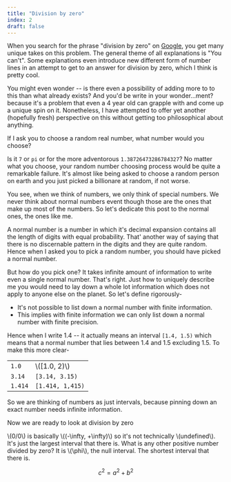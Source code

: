```yaml
---
title: "Division by zero"
index: 2
draft: false
---
```


When you search for the phrase "division by zero" on [Google](https://www.google.com), you get many unique takes on this problem. The general theme of all explanations is "You can't". Some explanations even introduce new different form of number lines in an attempt to get to an answer for division by zero, which I think is pretty cool.

You might even wonder -- is there even a possibility of adding more to to this than what already exists? And you'd be write in your wonder...ment? because it's a problem that even a 4 year old can grapple with and come up a unique spin on it. Nonetheless, I have attempted to offer yet another (hopefully fresh) perspective on this without getting too philosophical about anything.

<div class="question">
If I ask you to choose a random real number, what number would you choose?
</div>

Is it `7` or `pi` or for the more adventorous `1.38726473286784327`? No matter what you choose, your random number choosing process would be quite a remarkable failure. It's almost like being asked to choose a random person on earth and you just picked a billionare at random, if not worse.

You see, when we think of numbers, we only think of special numbers. We never think about normal numbers event though those are the ones that make up most of the numbers. So let's dedicate this post to the normal ones, the ones like me.

A normal number is a number in which it's decimal expansion contains all the length of digits with equal probability. That' another way of saying that there is no discernable pattern in the digits and they are quite random. Hence when I asked you to pick a random number, you should have picked a normal number.

But how do you pick one? It takes infinite amount of information to write even a single normal number. That's right. Just how to uniquely describe me you would need to lay down a whole lot information which does not apply to anyone else on the planet. So let's define rigorously-

- It's not possible to list down a normal number with finite information. 
- This implies with finite information we can only list down a normal number with finite precision.

Hence when I write 1.4 -- it actually means an interval `[1.4, 1.5)` which means that a normal number that lies between 1.4 and 1.5 excluding 1.5. To make this more clear-

<center>

|    |    |
|:---------------|:--------|
|`1.0`|  \\([1.0, 2)\\)|
|`3.14`|  `[3.14, 3.15)`|
|`1.414`|  `[1.414, 1,415)` |

</center>

So we are thinking of numbers as just intervals, because pinning down an exact number needs infinite information.

Now we are ready to look at division by zero

\\(0/0\\) is basically \\((-\infty, +\infty)\\) so it's not technically \\(undefined\\). It's just the largest interval that there is. What is any other positive number divided by zero? It is \\(\phi\\), the null interval. The shortest interval that there is.

$$
c^{2} = a^{2} + b^{2}
$$
